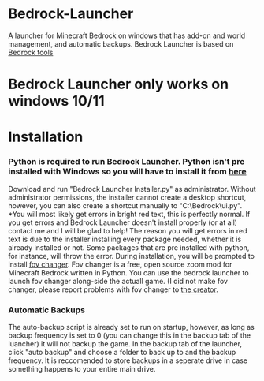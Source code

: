 # Bedrock-Launcher
A launcher for Minecraft Bedrock on windows that has add-on and world management, and automatic backups. 
Bedrock Launcher is based on [Bedrock tools](https://github.com/CreepyTnt/Bedrock-tools) 

# Bedrock Launcher only works on windows 10/11

# Installation

### Python is required to run Bedrock Launcher. Python isn't pre installed with Windows so you will have to install it from [here](python.org/downloads)
Download and run "Bedrock Launcher Installer.py" as administrator. Without administrator permissions, the installer cannot create a desktop shortcut, however, you can also create a shortcut manually to "C:\Bedrock\ui.py".     
*You will most likely get errors in bright red text, this is perfectly normal. If you get errors and Bedrock Launcher doesn't install properly (or at all) contact me and I will be glad to help! The reason you will get errors in red text is due to the installer installing every package needed, whether it is already installed or not. Some packages that are pre installed with python, for instance, will throw the error.
During installation, you will be prompted to install [fov changer](https://github.com/xroix/MCBE-Win10-FOV-Changer). Fov changer is a free, open source zoom mod for Minecraft Bedrock written in Python. You can use the bedrock launcher to launch fov changer along-side the actuall game. (I did not make fov changer, please report problems with fov changer to [the creator](https://github.com/xroix).

### Automatic Backups
The auto-backup script is already set to run on startup, however, as long as backup frequency is set to 0 (you can change this in the backup tab of the luancher) it will not backup the game. In the backup tab of the launcher, click "auto backup" and choose a folder to back up to and the backup frequency. It is reccomended to store backups in a seperate drive in case something happens to your entire main drive.
